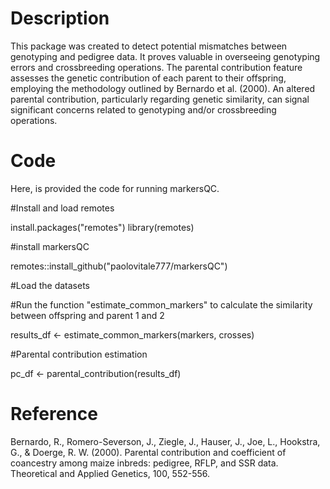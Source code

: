 # Description
This package was created to detect potential mismatches between genotyping and pedigree data. It proves valuable in overseeing genotyping errors and crossbreeding operations.
The parental contribution feature assesses the genetic contribution of each parent to their offspring, employing the methodology outlined by Bernardo et al. (2000). 
An altered parental contribution, particularly regarding genetic similarity, can signal significant concerns related to genotyping and/or crossbreeding operations.

# Code
Here, is provided the code for running markersQC. 

#Install and load remotes

install.packages("remotes")
library(remotes)

#install markersQC

remotes::install_github("paolovitale777/markersQC")

#Load the datasets

#Run the function "estimate_common_markers" to calculate the similarity between offspring and parent 1 and 2

results_df <- estimate_common_markers(markers, crosses)

#Parental contribution estimation

pc_df <- parental_contribution(results_df)



# Reference
Bernardo, R., Romero-Severson, J., Ziegle, J., Hauser, J., Joe, L., Hookstra, G., & Doerge, R. W. (2000). Parental contribution and coefficient of coancestry among maize inbreds: pedigree, RFLP, and SSR data. Theoretical and Applied Genetics, 100, 552-556.
